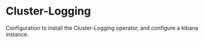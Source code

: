 # Cluster-Logging

Configuration to install the Cluster-Logging operator, and configure a kibana instance.

